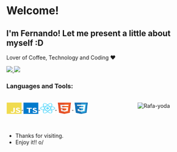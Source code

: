 
# Welcome!
## I'm Fernando! Let me present a little about myself :D
Lover of Coffee, Technology and Coding :heart:
 <div>
  <a href="https://github.com/SkylineNando">
  <img height="180em" src="https://github-readme-stats.vercel.app/api?username=SkylineNando&show_icons=true&theme=dracula&include_all_commits=true&count_private=true"/>
  <img height="180em" src="https://github-readme-stats.vercel.app/api/top-langs/?username=SkylineNando&layout=compact&langs_count=16&theme=dracula"/>
  </a>
<div>


### Languages and Tools:
<div style="display: inline_block"><br> <a href="https://github.com/SkylineNando">
  <img align="center" alt="Rafa-Js" height="30" width="40" src="https://raw.githubusercontent.com/devicons/devicon/master/icons/javascript/javascript-plain.svg">
  <img align="center" alt="Rafa-Ts" height="30" width="40" src="https://raw.githubusercontent.com/devicons/devicon/master/icons/typescript/typescript-plain.svg">
  <img align="center" alt="Rafa-React" height="30" width="40" src="https://raw.githubusercontent.com/devicons/devicon/master/icons/react/react-original.svg">
  <img align="center" alt="Rafa-HTML" height="30" width="40" src="https://raw.githubusercontent.com/devicons/devicon/master/icons/html5/html5-original.svg">
  <img align="center" alt="Rafa-CSS" height="30" width="40" src="https://raw.githubusercontent.com/devicons/devicon/master/icons/css3/css3-original.svg">
  <img align="right" alt="Rafa-yoda" height="200" width="160" src="https://github.com/SkylineNando/SkylineNando/blob/master/ff1c22389a1046ee6de0c0c4ef2c55d3.gif">  </a>
</div>
<br />
<br />

- Thanks for visiting. 
- Enjoy it!! o/

